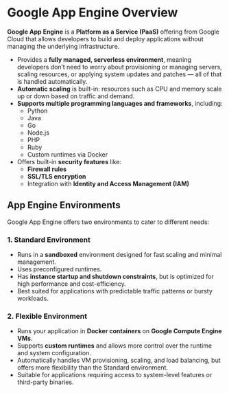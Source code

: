 # Google App Engine Overview

**Google App Engine** is a **Platform as a Service (PaaS)** offering from Google Cloud that allows developers to build and deploy applications without managing the underlying infrastructure.

- Provides a **fully managed, serverless environment**, meaning developers don’t need to worry about provisioning or managing servers, scaling resources, or applying system updates and patches — all of that is handled automatically.
- **Automatic scaling** is built-in: resources such as CPU and memory scale up or down based on traffic and demand.
- **Supports multiple programming languages and frameworks**, including:
  - Python
  - Java
  - Go
  - Node.js
  - PHP
  - Ruby
  - Custom runtimes via Docker
- Offers built-in **security features** like:
  - **Firewall rules**
  - **SSL/TLS encryption**
  - Integration with **Identity and Access Management (IAM)**

## App Engine Environments

Google App Engine offers two environments to cater to different needs:

### 1. Standard Environment
- Runs in a **sandboxed** environment designed for fast scaling and minimal management.
- Uses preconfigured runtimes.
- Has **instance startup and shutdown constraints**, but is optimized for high performance and cost-efficiency.
- Best suited for applications with predictable traffic patterns or bursty workloads.

### 2. Flexible Environment
- Runs your application in **Docker containers** on **Google Compute Engine VMs**.
- Supports **custom runtimes** and allows more control over the runtime and system configuration.
- Automatically handles VM provisioning, scaling, and load balancing, but offers more flexibility than the Standard environment.
- Suitable for applications requiring access to system-level features or third-party binaries.

